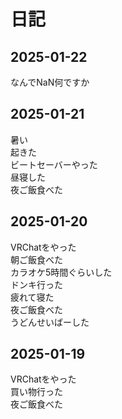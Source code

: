 # 日記

## 2025-01-22
なんでNaN何ですか

## 2025-01-21
暑い  
起きた  
ビートセーバーやった  
昼寝した  
夜ご飯食べた

## 2025-01-20
VRChatをやった  
朝ご飯食べた  
カラオケ5時間ぐらいした  
ドンキ行った  
疲れて寝た  
夜ご飯食べた  
うどんせいばーした

## 2025-01-19
VRChatをやった  
買い物行った  
夜ご飯食べた
